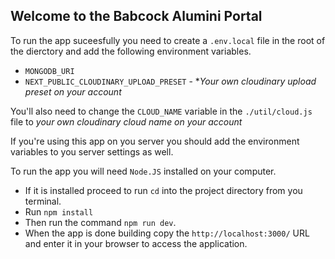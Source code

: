 ## Welcome to the Babcock Alumini Portal

To run the app suceesfully you need to create a `.env.local` file in the root of the dierctory and add the following environment variables.

- `MONGODB_URI`
- `NEXT_PUBLIC_CLOUDINARY_UPLOAD_PRESET` - \*_Your own cloudinary upload preset on your account_

You'll also need to change the `CLOUD_NAME` variable in the `./util/cloud.js` file to _your own cloudinary cloud name on your account_

If you're using this app on you server you should add the environment variables to you server settings as well.

To run the app you will need `Node.JS` installed on your computer.

- If it is installed proceed to run `cd` into the project directory from you terminal.
- Run `npm install`
- Then run the command `npm run dev`.
- When the app is done building copy the `http://localhost:3000/` URL and enter it in your browser to access the application.
